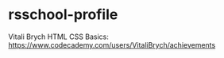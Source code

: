 # rsschool-profile

Vitali Brych
HTML CSS Basics: https://www.codecademy.com/users/VitaliBrych/achievements
